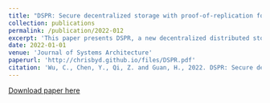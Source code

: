 ```yaml
---
title: "DSPR: Secure decentralized storage with proof-of-replication for edge devices"
collection: publications
permalink: /publication/2022-012
excerpt: 'This paper presents DSPR, a new decentralized distributed storage system with proof of replication for edge and IoT devices.'
date: 2022-01-01
venue: 'Journal of Systems Architecture'
paperurl: 'http://chrisbyd.github.io/files/DSPR.pdf'
citation: 'Wu, C., Chen, Y., Qi, Z. and Guan, H., 2022. DSPR: Secure decentralized storage with proof-of-replication for edge devices. Journal of Systems Architecture, 125, p.102441'
---
```

[Download paper here](http://chrisbyd.github.io/files/DSPR.pdf)
